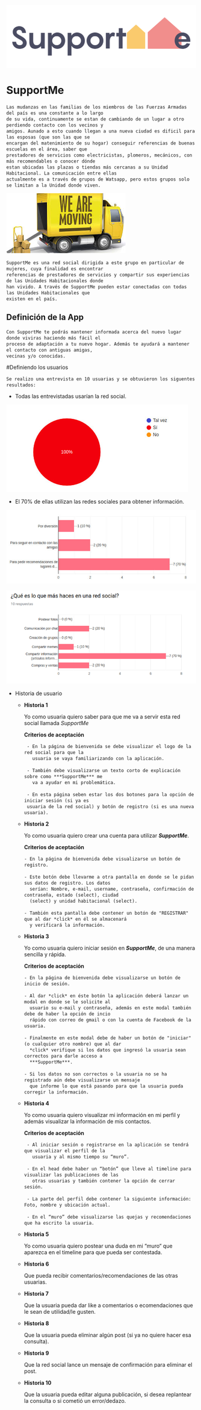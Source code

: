 ![logo-SupportMe](src/img/logo_horizontal-01.png)


# SupportMe 

    Las mudanzas en las familias de los miembros de las Fuerzas Armadas del país es una constante a lo largo 
    de su vida, continuamente se estan de cambiando de un lugar a otro perdiendo contacto con los vecinos y 
    amigos. Aunado a esto cuando llegan a una nueva ciudad es dificil para las esposas (que son las que se 
    encargan del matenimiento de su hogar) conseguir referencias de buenas escuelas en el área, saber que 
    prestadores de servicios como electricistas, plomeros, mecánicos, con más recomendables o conocer dónde 
    estan ubicadas las plazas o tiendas más cercanas a su Unidad Habitacional. La comunicación entre ellas 
    actualmente es a través de grupos de Watsapp, pero estos grupos solo se limitan a la Unidad donde viven.


    
  ![image-One](src/img/mudanza.jpeg)



    SupportMe es una red social dirigida a este grupo en particular de mujeres, cuya finalidad es encontrar 
    referencias de prestadores de servicios y compartir sus experiencias de las Unidades Habitacionales donde
    han vivido. A través de SupportMe pueden estar conectadas con todas las Unidades Habitacionales que 
    existen en el país.

## Definición de la App

    Con SupportMe te podrás mantener informada acerca del nuevo lugar donde viviras haciendo más fácil el 
    proceso de adaptación a tu nuevo hogar. Además te ayudará a mantener el contacto con antiguas amigas, 
    vecinas y/o conocidas.

#Definiendo los usuarios

    Se realizo una entrevista en 10 usuarias y se obtuvieron los siguentes resultados:

  - Todas las entrevistadas usarían la red social.

  ![GraficaOne](src/img/graficac.jpg)

  -  El 70% de ellas utilizan las redes sociales para obtener información.

  ![GráficaTwo](src/img/grafica1.jpg)
  

  ![GráficaThree](src/img/grafica2.jpg)

  

- Historia de usuario

    - **Historia 1**

       Yo como usuaria quiero saber para que me va a servir esta red social llamada *SupportMe*

        **Criterios de aceptación**
 
           - En la página de bienvenida se debe visualizar el logo de la red social para que la 
             usuaria se vaya familiarizando con la aplicación.

           - También debe visualizarse un texto corto de explicación sobre como ***SupportMe*** me 
             va a ayudar en mi problemática.

           - En esta página seben estar los dos botones para la opción de iniciar sesión (si ya es 
           usuaria de la red social) y botón de registro (si es una nueva usuaria).

    - **Historia 2**

       Yo como usuaria quiero crear una cuenta para utilizar ***SupportMe***.

        **Criterios de aceptación**
    
          - En la página de bienvenida debe visualizarse un botón de registro.

          - Este botón debe llevarme a otra pantalla en donde se le pidan sus datos de registro. Los datos 
            serían: Nombre, e-mail, username, contraseña, confirmación de contraseña, estado (select), ciudad
            (select) y unidad habitacional (select).

          - También esta pantalla debe contener un botón de "REGISTRAR" que al dar *click* en él se almacenará
            y verificará la información.

    - **Historia 3**

       Yo como usuaria quiero iniciar sesión en ***SupportMe***, de una manera sencilla y rápida.

        **Criterios de aceptación**

          - En la página de bienvenida debe visualizarse un botón de inicio de sesión.

          - Al dar *click* en éste botón la aplicación deberá lanzar un modal en donde se le solicite al
            usuario su e-mail y contraseña, además en este modal también debe de haber la opción de incio 
            rápido con correo de gmail o con la cuenta de Facebook de la usuaria.

          - Finalmente en este modal debe de haber un botón de "iniciar" (o cualquier otro nombre) que al dar 
            *click* verifique si los datos que ingresó la usuaria sean   correctos para darle acceso a 
            ***SupportMe***.

          - Si los datos no son correctos o la usuaria no se ha registrado aún debe visualizarse un mensaje 
            que informe lo que está pasando para que la usuaria pueda corregir la información.

    - **Historia 4**

       Yo como usuaria quiero visualizar mi información en mi perfil y además visualizar la información de mis contactos.

         **Criterios de aceptación**

           - Al iniciar sesión o registrarse en la aplicación se tendrá que visualizar el perfil de la 
             usuaria y al mismo tiempo su “muro”.

           - En el head debe haber un “botón” que lleve al timeline para visualizar las publicaciones de las 
             otras usuarias y también contener la opción de cerrar sesión.

           - La parte del perfil debe contener la siguiente información: Foto, nombre y ubicación actual.

           - En el “muro” debe visualizarse las quejas y recomendaciones que ha escrito la usuaria.

    - **Historia 5**

       Yo como usuaria quiero postear una duda en mi “muro“ que aparezca en el timeline para que pueda ser contestada.

    - **Historia 6**

       Que pueda recibir comentarios/recomendaciones de las otras usuarias.

    - **Historia 7**

       Que la usuaria pueda dar like a comentarios o ecomendaciones que le sean de utilidad/le gusten.

    - **Historia 8**

	     Que la usuaria pueda eliminar algún post (si ya no quiere hacer esa consulta).

    - **Historia 9**

       Que la red social lance un mensaje de confirmación para eliminar el post.

    - **Historia 10**

       Que la usuaria pueda editar alguna publicación, si desea replantear la consulta o si cometió un error/dedazo.







